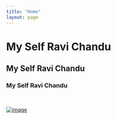 ```yaml
---
title: "Home"
layout: page
---
```



  
# My Self Ravi Chandu

## My Self Ravi Chandu

### My Self Ravi Chandu
  


<br>

<p align="center">
  
  [![image](https://user-images.githubusercontent.com/92777166/139557463-4ae6e6a7-5077-4f55-b082-0456fdae426e.png)](https://ravi-chandu.github.io/sales-insights/)

</p>
